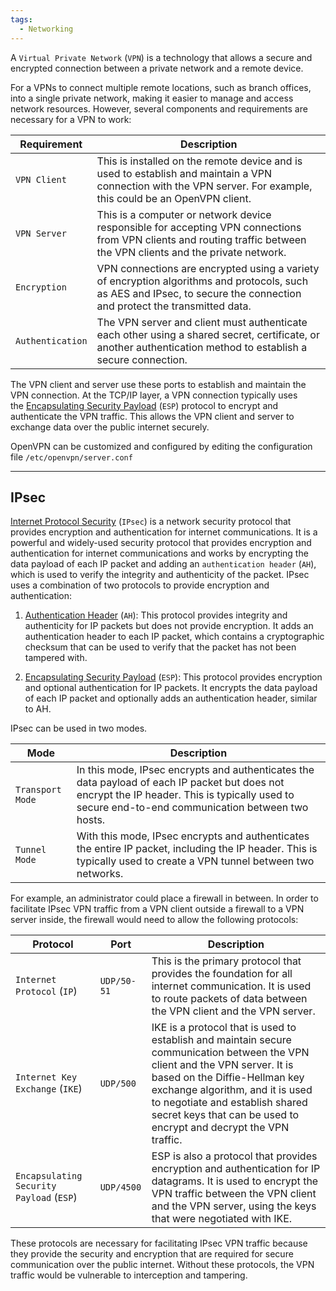 ```yaml
---
tags:
  - Networking
---
```

A `Virtual Private Network` (`VPN`) is a technology that allows a secure and encrypted connection between a private network and a remote device.

For a VPNs to connect multiple remote locations, such as branch offices, into a single private network, making it easier to manage and access network resources. However, several components and requirements are necessary for a VPN to work:

|**Requirement**|**Description**|
|---|---|
|`VPN Client`|This is installed on the remote device and is used to establish and maintain a VPN connection with the VPN server. For example, this could be an OpenVPN client.|
|`VPN Server`|This is a computer or network device responsible for accepting VPN connections from VPN clients and routing traffic between the VPN clients and the private network.|
|`Encryption`|VPN connections are encrypted using a variety of encryption algorithms and protocols, such as AES and IPsec, to secure the connection and protect the transmitted data.|
|`Authentication`|The VPN server and client must authenticate each other using a shared secret, certificate, or another authentication method to establish a secure connection.|

The VPN client and server use these ports to establish and maintain the VPN connection. At the TCP/IP layer, a VPN connection typically uses the [Encapsulating Security Payload](https://www.ibm.com/docs/en/i/7.4?topic=protocols-encapsulating-security-payload) (`ESP`) protocol to encrypt and authenticate the VPN traffic. This allows the VPN client and server to exchange data over the public internet securely.

OpenVPN can be customized and configured by editing the configuration file `/etc/openvpn/server.conf`

---

## IPsec

[Internet Protocol Security](https://www.cloudflare.com/learning/network-layer/what-is-ipsec/) (`IPsec`) is a network security protocol that provides encryption and authentication for internet communications. It is a powerful and widely-used security protocol that provides encryption and authentication for internet communications and works by encrypting the data payload of each IP packet and adding an `authentication header` (`AH`), which is used to verify the integrity and authenticity of the packet. IPsec uses a combination of two protocols to provide encryption and authentication:

1. [Authentication Header](https://www.ibm.com/docs/en/i/7.1?topic=protocols-authentication-header) (`AH`): This protocol provides integrity and authenticity for IP packets but does not provide encryption. It adds an authentication header to each IP packet, which contains a cryptographic checksum that can be used to verify that the packet has not been tampered with.
    
2. [Encapsulating Security Payload](https://www.ibm.com/docs/en/i/7.4?topic=protocols-encapsulating-security-payload) (`ESP`): This protocol provides encryption and optional authentication for IP packets. It encrypts the data payload of each IP packet and optionally adds an authentication header, similar to AH.
    

IPsec can be used in two modes.

|**Mode**|**Description**|
|---|---|
|`Transport Mode`|In this mode, IPsec encrypts and authenticates the data payload of each IP packet but does not encrypt the IP header. This is typically used to secure end-to-end communication between two hosts.|
|`Tunnel Mode`|With this mode, IPsec encrypts and authenticates the entire IP packet, including the IP header. This is typically used to create a VPN tunnel between two networks.|

For example, an administrator could place a firewall in between. In order to facilitate IPsec VPN traffic from a VPN client outside a firewall to a VPN server inside, the firewall would need to allow the following protocols:

|**Protocol**|**Port**|**Description**|
|---|---|---|
|`Internet Protocol` (`IP`)|`UDP/50-51`|This is the primary protocol that provides the foundation for all internet communication. It is used to route packets of data between the VPN client and the VPN server.|
|`Internet Key Exchange` (`IKE`)|`UDP/500`|IKE is a protocol that is used to establish and maintain secure communication between the VPN client and the VPN server. It is based on the Diffie-Hellman key exchange algorithm, and it is used to negotiate and establish shared secret keys that can be used to encrypt and decrypt the VPN traffic.|
|`Encapsulating Security Payload` (`ESP`)|`UDP/4500`|ESP is also a protocol that provides encryption and authentication for IP datagrams. It is used to encrypt the VPN traffic between the VPN client and the VPN server, using the keys that were negotiated with IKE.|

These protocols are necessary for facilitating IPsec VPN traffic because they provide the security and encryption that are required for secure communication over the public internet. Without these protocols, the VPN traffic would be vulnerable to interception and tampering.